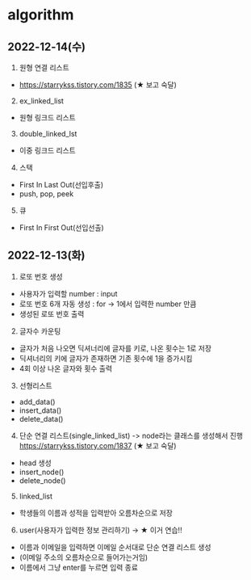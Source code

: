 # algorithm
## 2022-12-14(수)
1. 원형 연결 리스트
- https://starrykss.tistory.com/1835 (★ 보고 숙달)

2. ex_linked_list
- 원형 링크드 리스트

3. double_linked_lst
- 이중 링크드 리스트

4. 스택
- First In Last Out(선입후출)
- push, pop, peek

5. 큐
- First In First Out(선입선출)


## 2022-12-13(화)
1. 로또 번호 생성
- 사용자가 입력할 number : input
- 로또 번호 6개 자동 생성 : for -> 1에서 입력한 number 만큼
- 생성된 로또 번호 출력

2. 글자수 카운팅
- 글자가 처음 나오면 딕셔너리에 글자를 키로, 나온 횟수는 1로 저장
- 딕셔너리의 키에 글자가 존재하면 기존 횟수에 1을 증가시킴
- 4회 이상 나온 글자와 횟수 출력

3. 선형리스트
- add_data()
- insert_data()
- delete_data()

4. 단순 연결 리스트(single_linked_list) -> node라는 클래스를 생성해서 진행
https://starrykss.tistory.com/1837 (★ 보고 숙달)
- head 생성
- insert_node()
- delete_node()

5. linked_list
- 학생들의 이름과 성적을 입력받아 오름차순으로 저장

6. user(사용자가 입력한 정보 관리하기) -> ★ 이거 연습!!
- 이름과 이메일을 입력하면 이메일 순서대로 단순 연결 리스트 생성
- (이메일 주소의 오름차순으로 들어가는거임)
- 이름에서 그냥 enter를 누르면 입력 종료